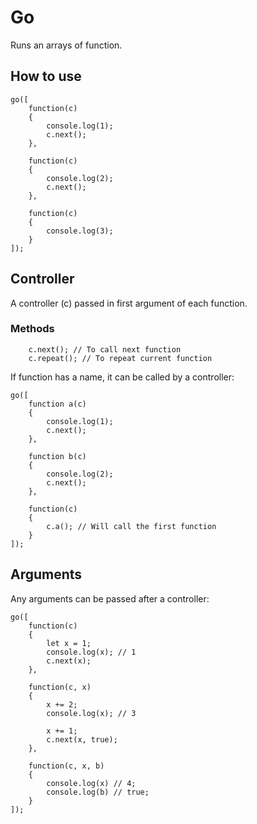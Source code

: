 # Go

Runs an arrays of function.

## How to use

```
go([
	function(c)
	{
		console.log(1);
		c.next();
	},

	function(c)
	{
		console.log(2);
		c.next();
	},

	function(c)
	{
		console.log(3);
	}
]);
```

## Controller

A controller (c) passed in first argument of each function.

### Methods

```
	c.next(); // To call next function
	c.repeat(); // To repeat current function
```

If function has a name, it can be called by a controller:

```
go([
	function a(c)
	{
		console.log(1);
		c.next();
	},

	function b(c)
	{
		console.log(2);
		c.next();
	},

	function(c)
	{
		c.a(); // Will call the first function
	}
]);
```

## Arguments

Any arguments can be passed after a controller:

```
go([
	function(c)
	{
		let x = 1;
		console.log(x); // 1
		c.next(x);
	},

	function(c, x)
	{
		x += 2;
		console.log(x); // 3

		x += 1;
		c.next(x, true);
	},

	function(c, x, b)
	{
		console.log(x) // 4;
		console.log(b) // true;
	}
]);
```